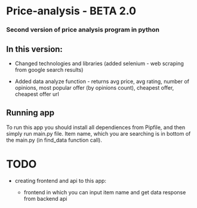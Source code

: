 # Price-analysis - BETA 2.0
### Second version of price analysis program in python

## In this version:

- Changed technologies and libraries (added selenium - web scraping from google search results)

- Added data analyze function - returns avg price, avg rating, number of opinions, most popular offer (by opinions count), cheapest offer, cheapest offer url

## Running app
To run this app you should install all dependiences from Pipfile, and then simply run main.py file. Item name, which you are searching is in bottom of the main.py (in find_data function call).

# TODO
- creating frontend and api to this app:

  - frontend in which you can input item name and get data response from backend api
